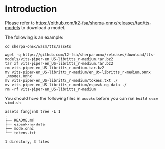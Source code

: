 # Introduction

Please refer to
https://github.com/k2-fsa/sherpa-onnx/releases/tag/tts-models
to download a model.

The following is an example:
```
cd sherpa-onnx/wasm/tts/assets

wget -q https://github.com/k2-fsa/sherpa-onnx/releases/download/tts-models/vits-piper-en_US-libritts_r-medium.tar.bz2
tar xf vits-piper-en_US-libritts_r-medium.tar.bz2
rm vits-piper-en_US-libritts_r-medium.tar.bz2
mv vits-piper-en_US-libritts_r-medium/en_US-libritts_r-medium.onnx ./model.onnx
mv vits-piper-en_US-libritts_r-medium/tokens.txt ./
mv vits-piper-en_US-libritts_r-medium/espeak-ng-data ./
rm -rf vits-piper-en_US-libritts_r-medium
```

You should have the following files in `assets` before you can run
`build-wasm-simd.sh`

```
assets fangjun$ tree -L 1
.
├── README.md
├── espeak-ng-data
├── mode.onnx
└── tokens.txt

1 directory, 3 files
```
